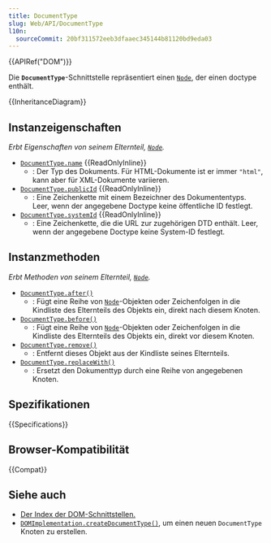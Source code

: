 ```yaml
---
title: DocumentType
slug: Web/API/DocumentType
l10n:
  sourceCommit: 20bf311572eeb3dfaaec345144b81120bd9eda03
---
```


{{APIRef("DOM")}}

Die **`DocumentType`**-Schnittstelle repräsentiert einen [`Node`](/de/docs/Web/API/Node), der einen doctype enthält.

{{InheritanceDiagram}}

## Instanzeigenschaften

_Erbt Eigenschaften von seinem Elternteil, [`Node`](/de/docs/Web/API/Node)._

- [`DocumentType.name`](/de/docs/Web/API/DocumentType/name) {{ReadOnlyInline}}
  - : Der Typ des Dokuments. Für HTML-Dokumente ist er immer `"html"`, kann aber für XML-Dokumente variieren.
- [`DocumentType.publicId`](/de/docs/Web/API/DocumentType/publicId) {{ReadOnlyInline}}
  - : Eine Zeichenkette mit einem Bezeichner des Dokumententyps. Leer, wenn der angegebene Doctype keine öffentliche ID festlegt.
- [`DocumentType.systemId`](/de/docs/Web/API/DocumentType/systemId) {{ReadOnlyInline}}
  - : Eine Zeichenkette, die die URL zur zugehörigen DTD enthält. Leer, wenn der angegebene Doctype keine System-ID festlegt.

## Instanzmethoden

_Erbt Methoden von seinem Elternteil, [`Node`](/de/docs/Web/API/Node)._

- [`DocumentType.after()`](/de/docs/Web/API/DocumentType/after)
  - : Fügt eine Reihe von [`Node`](/de/docs/Web/API/Node)-Objekten oder Zeichenfolgen in die Kindliste des Elternteils des Objekts ein, direkt nach diesem Knoten.
- [`DocumentType.before()`](/de/docs/Web/API/DocumentType/before)
  - : Fügt eine Reihe von [`Node`](/de/docs/Web/API/Node)-Objekten oder Zeichenfolgen in die Kindliste des Elternteils des Objekts ein, direkt vor diesem Knoten.
- [`DocumentType.remove()`](/de/docs/Web/API/DocumentType/remove)
  - : Entfernt dieses Objekt aus der Kindliste seines Elternteils.
- [`DocumentType.replaceWith()`](/de/docs/Web/API/DocumentType/replaceWith)
  - : Ersetzt den Dokumenttyp durch eine Reihe von angegebenen Knoten.

## Spezifikationen

{{Specifications}}

## Browser-Kompatibilität

{{Compat}}

## Siehe auch

- [Der Index der DOM-Schnittstellen.](/de/docs/Web/API/Document_Object_Model)
- [`DOMImplementation.createDocumentType()`](/de/docs/Web/API/DOMImplementation/createDocumentType), um einen neuen `DocumentType` Knoten zu erstellen.
